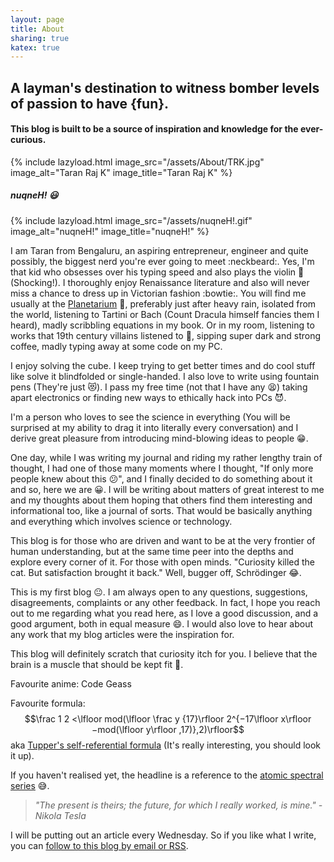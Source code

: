 ```yaml
---
layout: page
title: About
sharing: true
katex: true
---
```


## A layman's destination to witness bomber levels of passion to have {fun}.
#### This blog is built to be a source of inspiration and knowledge for the ever-curious.

{% include lazyload.html image_src="/assets/About/TRK.jpg" image_alt="Taran Raj K" image_title="Taran Raj K" %}

##### nuqneH! :smiley:

{% include lazyload.html image_src="/assets/nuqneH!.gif" image_alt="nuqneH!" image_title="nuqneH!" %}

I am Taran from Bengaluru, an aspiring entrepreneur, engineer and quite possibly, the biggest nerd you're ever going to meet :neckbeard:. Yes, I'm that kid who obsesses over his typing speed and also plays the violin :violin: (Shocking!). I thoroughly enjoy Renaissance literature and also will never miss a chance to dress up in Victorian fashion :bowtie:. You will find me usually at the [Planetarium](https://taralaya.org/) :milky_way:, preferably just after heavy rain, isolated from the world, listening to Tartini or Bach (Count Dracula himself fancies them I heard), madly scribbling equations in my book. Or in my room, listening to works that 19th century villains listened to :ghost:, sipping super dark and strong coffee, madly typing away at some code on my PC.

I enjoy solving the cube. I keep trying to get better times and do cool stuff like solve it blindfolded or single-handed. I also love to write using fountain pens (They're just :heart_eyes_cat:). I pass my free time (not that I have any :tired_face:) taking apart electronics or finding new ways to ethically hack into PCs :smiling_imp:.

I'm a person who loves to see the science in everything (You will be surprised at my ability to drag it into literally every conversation) and I derive great pleasure from introducing mind-blowing ideas to people :grin:. 

One day, while I was writing my journal and riding my rather lengthy train of thought, I had one of those many moments where I thought, "If only more people knew about this :confused:", and I finally decided to do something about it and so, here we are :grinning:. I will be writing about matters of great interest to me and my thoughts about them hoping that others find them interesting and informational too, like a journal of sorts. That would be basically anything and everything which involves science or technology.

This blog is for those who are driven and want to be at the very frontier of human understanding, but at the same time peer into the depths and explore every corner of it. For those with open minds. "Curiosity killed the cat. But satisfaction brought it back." Well, bugger off, Schrödinger :joy:.

This is my first blog :neutral_face:. I am always open to any questions, suggestions, disagreements, complaints or any other feedback. In fact, I hope you reach out to me regarding what you read here, as I love a good discussion, and a good argument, both in equal measure :smile:. I would also love to hear about any work that my blog articles were the inspiration for.

This blog will definitely scratch that curiosity itch for you. I believe that the brain is a muscle that should be kept fit :muscle:.

Favourite anime: Code Geass

Favourite formula: $$\frac 1 2​ <\lfloor mod(\lfloor \frac y {17}\rfloor 2^{−17\lfloor x\rfloor −mod(\lfloor y\rfloor ,17)},2)\rfloor$$ aka [Tupper's self-referential formula](https://en.wikipedia.org/wiki/Tupper%27s_self-referential_formula) (It's really interesting, you should look it up).

If you haven't realised yet, the headline is a reference to the [atomic spectral series](https://en.wikipedia.org/wiki/Hydrogen_spectral_series) :sweat_smile:.

> *"The present is theirs; the future, for which I really worked, is mine." -Nikola Tesla*

I will be putting out an article every Wednesday. So if you like what I write, you can [follow to this blog by email or RSS](/follow-this-blog/).